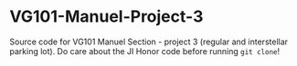 # VG101-Manuel-Project-3
Source code for VG101 Manuel Section - project 3 (regular and interstellar parking lot). Do care about the JI Honor code before running `git clone`!
